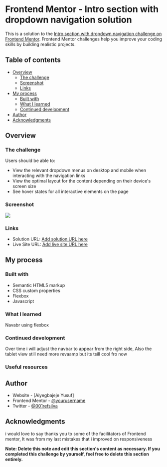 # Frontend Mentor - Intro section with dropdown navigation solution

This is a solution to the [Intro section with dropdown navigation challenge on Frontend Mentor](https://www.frontendmentor.io/challenges/intro-section-with-dropdown-navigation-ryaPetHE5). Frontend Mentor challenges help you improve your coding skills by building realistic projects. 

## Table of contents

- [Overview](#overview)
  - [The challenge](#the-challenge)
  - [Screenshot](#screenshot)
  - [Links](#links)
- [My process](#my-process)
  - [Built with](#built-with)
  - [What I learned](#what-i-learned)
  - [Continued development](#continued-development)
- [Author](#author)
- [Acknowledgments](#acknowledgments)



## Overview

### The challenge

Users should be able to:

- View the relevant dropdown menus on desktop and mobile when interacting with the navigation links
- View the optimal layout for the content depending on their device's screen size
- See hover states for all interactive elements on the page

### Screenshot

![](./screen.png)


### Links

- Solution URL: [Add solution URL here](https://your-solution-url.com)
- Live Site URL: [Add live site URL here](https://your-live-site-url.com)

## My process

### Built with

- Semantic HTML5 markup
- CSS custom properties
- Flexbox
- Javascript


### What I learned

Navabr using flexbox

### Continued development

Over time i will adjust the navbar to appear from the right side, Also the tablet view still need more revaamp but its tsill cool fro now



### Useful resources


## Author

- Website - [Aiyegbajeje Yusuf]
- Frontend Mentor - [@yourusername](https://www.frontendmentor.io/profile/yourusername)
- Twitter - [@001refsilva](https://www.twitter.com/001refsilva)



## Acknowledgments

i would love to say thanks you to some of the facilitators of Frontend mentor, It was from my last mistakes that i improved on responsiveness

**Note: Delete this note and edit this section's content as necessary. If you completed this challenge by yourself, feel free to delete this section entirely.**
